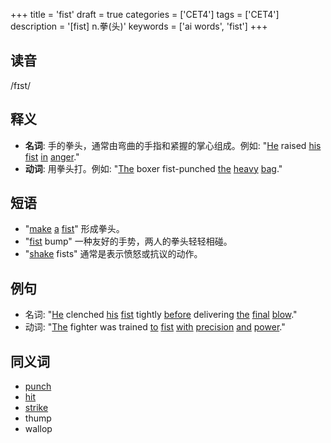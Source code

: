 +++
title = 'fist'
draft = true
categories = ['CET4']
tags = ['CET4']
description = '[fist] n.拳(头)'
keywords = ['ai words', 'fist']
+++

## 读音
/fɪst/

## 释义
- **名词**: 手的拳头，通常由弯曲的手指和紧握的掌心组成。例如: "[He](/zh/post/he/) raised [his](/zh/post/his/) [fist](/zh/post/fist/) [in](/zh/post/in/) [anger](/zh/post/anger/)."
- **动词**: 用拳头打。例如: "[The](/zh/post/the/) boxer fist-punched [the](/zh/post/the/) [heavy](/zh/post/heavy/) [bag](/zh/post/bag/)."

## 短语
- "[make](/zh/post/make/) [a](/zh/post/a/) [fist](/zh/post/fist/)" 形成拳头。
- "[fist](/zh/post/fist/) bump" 一种友好的手势，两人的拳头轻轻相碰。
- "[shake](/zh/post/shake/) fists" 通常是表示愤怒或抗议的动作。

## 例句
- 名词: "[He](/zh/post/he/) clenched [his](/zh/post/his/) [fist](/zh/post/fist/) tightly [before](/zh/post/before/) delivering [the](/zh/post/the/) [final](/zh/post/final/) [blow](/zh/post/blow/)."
- 动词: "[The](/zh/post/the/) fighter was trained [to](/zh/post/to/) [fist](/zh/post/fist/) [with](/zh/post/with/) [precision](/zh/post/precision/) [and](/zh/post/and/) [power](/zh/post/power/)."

## 同义词
- [punch](/zh/post/punch/)
- [hit](/zh/post/hit/)
- [strike](/zh/post/strike/)
- thump
- wallop
